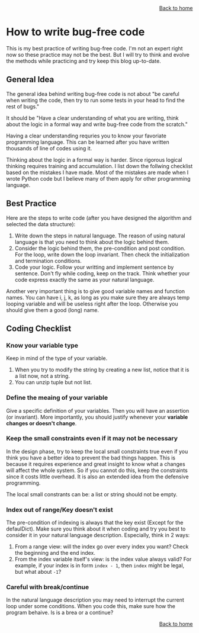 <div align="right">
    <a class="btn" href="{{ site.base-url }}">Back to home</a>
</div>

# How to write bug-free code

This is my best practice of writing bug-free code.
I'm not an expert right now so these practice may not be the best.
But I will try to think and evolve the methods while practicing and try keep this blog up-to-date.

## General Idea

The general idea behind writing bug-free code is not about
"be careful when writing the code,
then try to run some tests in your head to find the rest of bugs."

It should be
"Have a clear understanding of what you are writing,
think about the logic in a formal way and write bug-free code from the scratch."

Having a clear understanding requries you to know your favoriate programming language.
This can be learned after you have written thousands of line of codes using it.

Thinking about the logic in a formal way is harder.
Since rigorous logical thinking requires training and accumulation.
I list down the follwing checklist based on the mistakes I have made.
Most of the mistakes are made when I wrote Python code but I believe many of them apply for other programming language.

## Best Practice

Here are the steps to write code (after you have designed the algorithm and selected the data structure):

1. Write down the steps in natural language.
The reason of using natural language is that you need to think about the logic behind them.
1. Consider the logic behind them, the pre-condition and post condition.
For the loop, write down the loop invariant.
Then check the initialization and termination conditions.
1. Code your logic.
Follow your writting and implement sentence by sentence.
Don't fly while coding, keep on the track.
Think whether your code express exactly the same as your natural language.

Another very important thing is to give good variable names and function names.
You can have i, j, k, as long as you make sure they are always temp looping variable and will be useless right after the loop.
Otherwise you should give them a good (long) name.

## Coding Checklist

### Know your variable type
Keep in mind of the type of your variable.
1. When you try to modify the string by creating a new list,
notice that it is a list now, not a string.
2. You can unzip tuple but not list.

### Define the meaing of your variable
Give a specific definition of your variables.
Then you will have an assertion (or invariant).
More importantly, you should justify whenever your **variable changes or doesn't change**.

### Keep the small constraints even if it may not be necessary
In the design phase,
try to keep the local small constraints true even if you think you have a better idea to prevent the bad things happen.
This is because it requires experience and great insight to know what a changes will affect the whole system.
So if you cannot do this,
keep the constraints since it costs little overhead.
It is also an extended idea from the defensive programming.

The local small constrants can be:
a list or string should not be empty.

### Index out of range/Key doesn't exist
The pre-condition of indexing is always that the key exist (Except for the defaulDict).
Make sure you think about it when coding and try you best to consider it in your natural language description.
Especially, think in 2 ways:
1. From a range view:
will the index go over every index you want?
Check the beginning and the end index.
2. From the index variable itself's view:
is the index value always valid?
For example,
if your index is in form ``index - 1``,
then ``index`` might be legal,
but what about ``-1``?

### Careful with break/continue
In the natural language description you may need to interrupt the current loop under some conditions.
When you code this,
make sure how the program behaive.
Is is a brea or a continue?



<div align="right">
    <a class="btn" href="{{ site.base-url }}">Back to home</a>
</div>
